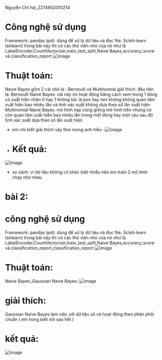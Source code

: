 Nguyễn Chí hải_2274802010214
# Công nghệ sử dụng
 Framework: pandas (pd): dùng để xử lý dữ liệu và đọc file. Scikit-learn (sklearn) trong bài này thì có các thứ viện nhỏ của nó như là LabelEncoder,CountVectorizer,train_test_split,Naive Bayes,accuracy_score và classification_report
![image](https://github.com/user-attachments/assets/e129e5eb-4331-4167-8c67-be6a79110064)

# Thuật toán: 
Naive Bayes gồm 2 cái nhỏ là : Bernoulli và Multinomial 
giải thích: đầu tiên là: Bernoulli Naive Bayes:  cái này nó hoạt động bằng cách xem trong 1 dòng có xuất hiện nhãn 0 hay 1 không tức là pos hay nev không không quan tâm xuất hiện bao nhiêu lần và tính xác suất không dựa theo số lần xuất hiện
 Multinomial Naive Bayes: mô hình này cũng giống mô hình trên nhưng nó còn quan tâm xuất hiện bao nhiêu lần trong một dòng hay một câu sau đó tình xác suất dựa theo số lần xuất hiện 
- em chỉ biết giải thích vậy thoi mong anh hiểu
-![image](https://github.com/user-attachments/assets/f1a2da21-c0b7-4359-bfbf-5dba21c9d3b5)

- # Kết quả:
![image](https://github.com/user-attachments/assets/d747c92c-e1f9-48e0-947f-4baf6ae27c75)
- so sánh: vì dữ liệu không có khác biệt nhiều nên em train 2 mô hình chạy như nhau

# bài 2:
# công nghệ sử dụng
 Framework: pandas (pd): dùng để xử lý dữ liệu và đọc file. Scikit-learn (sklearn) trong bài này thì có các thứ viện nhỏ của nó như là LabelEncoder,CountVectorizer,train_test_split,Naive Bayes,accuracy_score và classification_report,classification_report
![image](https://github.com/user-attachments/assets/e0d0a6a2-c5d3-4c3b-97ad-5d6740653032)

# Thuật toán: 
Naive Bayes:,Gaussian Naive Bayes:
![image](https://github.com/user-attachments/assets/c47432c0-60ea-4600-bc8f-1d8987af0108)

# giải thích: 
Gaussian Naive Bayes  làm việc với dữ liệu số và hoạt động theo phân phối chuẩn ( em hong biết nói sao hết )
# kết quả:
![image](https://github.com/user-attachments/assets/0da1627a-69af-4b85-a69c-f817c9736f6e)

